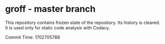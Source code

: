 # groff - master branch

This repository contains frozen state of the repository.
Its history is cleared. It is used only for static code
analysis with Codacy.

Commit Time: 1702705788